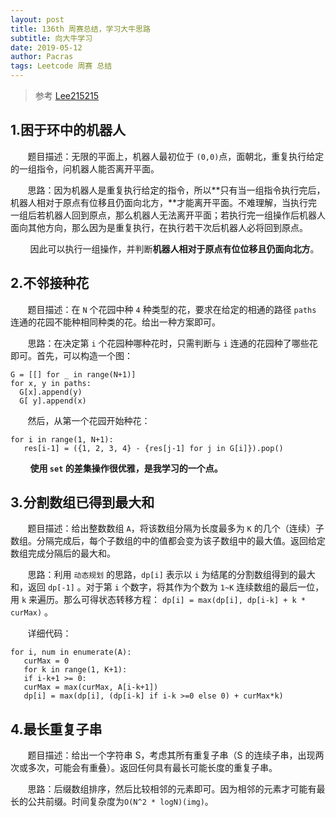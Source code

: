 ```yaml
---
layout: post
title: 136th 周赛总结，学习大牛思路
subtitle: 向大牛学习  
date: 2019-05-12
author: Pacras
tags: Leetcode 周赛 总结
---
```


> 参考  [Lee215215][1]

## 1.困于环中的机器人
&nbsp; &nbsp; &nbsp; &nbsp;题目描述：无限的平面上，机器人最初位于 `(0,0)`点，面朝北，重复执行给定的一组指令，问机器人能否离开平面。

&nbsp; &nbsp; &nbsp; &nbsp;思路：因为机器人是重复执行给定的指令，所以**只有当一组指令执行完后，机器人相对于原点有位移且仍面向北方，**才能离开平面。不难理解，当执行完一组后若机器人回到原点，那么机器人无法离开平面；若执行完一组操作后机器人面向其他方向，那么因为是重复执行，在执行若干次后机器人必将回到原点。

&nbsp; &nbsp; &nbsp; &nbsp; 因此可以执行一组操作，并判断**机器人相对于原点有位位移且仍面向北方**。

## 2.不邻接种花
&nbsp; &nbsp; &nbsp; &nbsp;题目描述：在 `N` 个花园中种 `4` 种类型的花，要求在给定的相通的路径 `paths` 连通的花园不能种相同种类的花。给出一种方案即可。

&nbsp; &nbsp; &nbsp; &nbsp;思路：在决定第 `i` 个花园种哪种花时，只需判断与 `i` 连通的花园种了哪些花即可。首先，可以构造一个图：

	G = [[] for _ in range(N+1)]
	for x, y in paths:
	  G[x].append(y)
	  G[ y].append(x)

&nbsp; &nbsp; &nbsp; &nbsp;然后，从第一个花园开始种花：

	for i in range(1, N+1):
	   res[i-1] = ({1, 2, 3, 4} - {res[j-1] for j in G[i]}).pop()

&nbsp; &nbsp; &nbsp; &nbsp; **使用 `set` 的差集操作很优雅，是我学习的一个点。**

## 3.分割数组已得到最大和
&nbsp; &nbsp; &nbsp; &nbsp;题目描述：给出整数数组 `A`，将该数组分隔为长度最多为 `K` 的几个（连续）子数组。分隔完成后，每个子数组的中的值都会变为该子数组中的最大值。返回给定数组完成分隔后的最大和。

&nbsp; &nbsp; &nbsp; &nbsp;思路：利用 `动态规划` 的思路，`dp[i]` 表示以 `i` 为结尾的分割数组得到的最大和，返回 `dp[-1]` 。对于第 `i` 个数字，将其作为个数为 `1~K` 连续数组的最后一位，用 `k` 来遍历。那么可得状态转移方程：
`dp[i] = max(dp[i], dp[i-k] + k * curMax)` 。

&nbsp; &nbsp; &nbsp; &nbsp;详细代码：

	for i, num in enumerate(A):
	   curMax = 0
	   for k in range(1, K+1):
	   if i-k+1 >= 0:
	   curMax = max(curMax, A[i-k+1])
	   dp[i] = max(dp[i], (dp[i-k] if i-k >=0 else 0) + curMax*k)

## 4.最长重复子串
&nbsp; &nbsp; &nbsp; &nbsp;题目描述：给出一个字符串 S，考虑其所有重复子串（S 的连续子串，出现两次或多次，可能会有重叠）。返回任何具有最长可能长度的重复子串。

&nbsp; &nbsp; &nbsp; &nbsp;思路：后缀数组排序，然后比较相邻的元素即可。因为相邻的元素才可能有最长的公共前缀。时间复杂度为`O(N^2 * logN)(img)`。

[1]:	https://www.bilibili.com/video/av52188180